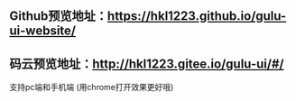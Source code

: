 ## Github预览地址：https://hkl1223.github.io/gulu-ui-website/
## 码云预览地址：http://hkl1223.gitee.io/gulu-ui/#/

支持pc端和手机端 (用chrome打开效果更好哦)
